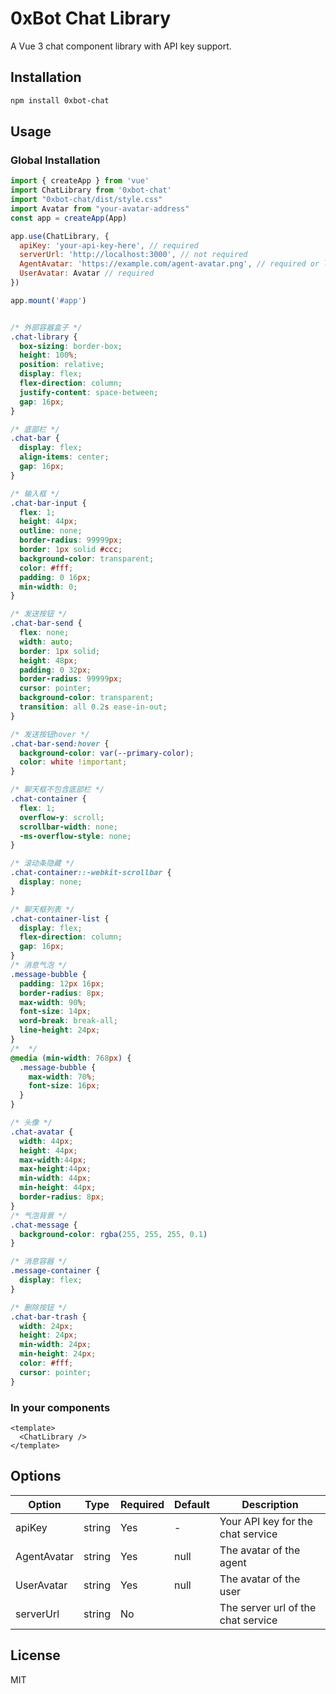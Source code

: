# 0xBot Chat Library

A Vue 3 chat component library with API key support.

## Installation

```bash
npm install 0xbot-chat
```

## Usage

### Global Installation

```javascript
import { createApp } from 'vue'
import ChatLibrary from '0xbot-chat'
import "0xbot-chat/dist/style.css"
import Avatar from "your-avatar-address"
const app = createApp(App)

app.use(ChatLibrary, {
  apiKey: 'your-api-key-here', // required
  serverUrl: 'http://localhost:3000', // not required
  AgentAvatar: 'https://example.com/agent-avatar.png', // required or local image
  UserAvatar: Avatar // required
})

app.mount('#app')
```
```css

/* 外部容器盒子 */
.chat-library {
  box-sizing: border-box;
  height: 100%;
  position: relative;
  display: flex;
  flex-direction: column;
  justify-content: space-between;
  gap: 16px;
}

/* 底部栏 */
.chat-bar {
  display: flex;
  align-items: center;
  gap: 16px;
}

/* 输入框 */
.chat-bar-input {
  flex: 1;
  height: 44px;
  outline: none;
  border-radius: 99999px;
  border: 1px solid #ccc;
  background-color: transparent;
  color: #fff;
  padding: 0 16px;
  min-width: 0;
}

/* 发送按钮 */
.chat-bar-send {
  flex: none;
  width: auto;
  border: 1px solid;
  height: 48px;
  padding: 0 32px;
  border-radius: 99999px;
  cursor: pointer;
  background-color: transparent;
  transition: all 0.2s ease-in-out;
}

/* 发送按钮hover */
.chat-bar-send:hover {
  background-color: var(--primary-color);
  color: white !important;
}

/* 聊天框不包含底部栏 */
.chat-container {
  flex: 1;
  overflow-y: scroll;
  scrollbar-width: none;
  -ms-overflow-style: none;
}

/* 滚动条隐藏 */
.chat-container::-webkit-scrollbar {
  display: none;
}

/* 聊天框列表 */
.chat-container-list {
  display: flex;
  flex-direction: column;
  gap: 16px;
}
/* 消息气泡 */
.message-bubble {
  padding: 12px 16px;
  border-radius: 8px;
  max-width: 90%;
  font-size: 14px;
  word-break: break-all;
  line-height: 24px;
}
/*  */
@media (min-width: 768px) {
  .message-bubble {
    max-width: 70%;
    font-size: 16px;
  }
}

/* 头像 */
.chat-avatar {
  width: 44px;
  height: 44px;
  max-width:44px;
  max-height:44px;
  min-width: 44px;
  min-height: 44px;
  border-radius: 8px;
}
/* 气泡背景 */
.chat-message {
  background-color: rgba(255, 255, 255, 0.1)
}

/* 消息容器 */
.message-container {
  display: flex;
}

/* 删除按钮 */
.chat-bar-trash {
  width: 24px;
  height: 24px;
  min-width: 24px;
  min-height: 24px;
  color: #fff;
  cursor: pointer;
}
```

### In your components

```vue
<template>
  <ChatLibrary />
</template>
```

## Options

| Option      | Type   | Required | Default | Description                     |
|-------------|--------|----------|---------|---------------------------------|
| apiKey      | string | Yes      | -       | Your API key for the chat service |
| AgentAvatar | string | Yes      | null     | The avatar of the agent            |
| UserAvatar | string | Yes      | null     | The avatar of the user            |
| serverUrl | string | No      |      | The server url of the chat service |
## License

MIT